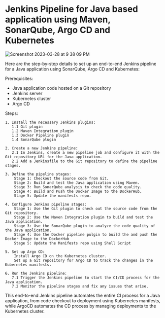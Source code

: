 # Jenkins Pipeline for Java based application using Maven, SonarQube, Argo CD and Kubernetes

![Screenshot 2023-03-28 at 9 38 09 PM](https://user-images.githubusercontent.com/43399466/228301952-abc02ca2-9942-4a67-8293-f76647b6f9d8.png)


Here are the step-by-step details to set up an end-to-end Jenkins pipeline for a Java application using SonarQube, Argo CD and Kubernetes:

Prerequisites:

   -  Java application code hosted on a Git repository
   -  Jenkins server
   -  Kubernetes cluster
   -  Argo CD

Steps:

    1. Install the necessary Jenkins plugins:
       1.1 Git plugin
       1.2 Maven Integration plugin
       1.3 Docker Pipeline plugin
       1.4 SonarQube plugin

    2. Create a new Jenkins pipeline:
       2.1 In Jenkins, create a new pipeline job and configure it with the Git repository URL for the Java application.
       2.2 Add a Jenkinsfile to the Git repository to define the pipeline stages.

    3. Define the pipeline stages:
        Stage 1: Checkout the source code from Git.
        Stage 2: Build and test the Java application using Maven.
        Stage 3: Run SonarQube analysis to check the code quality.
        Stage 4: Build and Push the Docker Image to the DockerHub.
        Stage 5: Update the manifests repo.

    4. Configure Jenkins pipeline stages:
        Stage 1: Use the Git plugin to check out the source code from the Git repository.
        Stage 2: Use the Maven Integration plugin to build and test the Java application.
        Stage 3: Use the SonarQube plugin to analyze the code quality of the Java application.
        Stage 4: Use the Docker pipeline pulgin to build the and push the Docker Image to the DockerHub
        Stage 5: Update the Manifests repo using Shell Script

    5. Set up Argo CD:
        Install Argo CD on the Kubernetes cluster.
        Set up a Git repository for Argo CD to track the changes in the Kubernetes manifests.

    6. Run the Jenkins pipeline:
       7.1 Trigger the Jenkins pipeline to start the CI/CD process for the Java application.
       7.2 Monitor the pipeline stages and fix any issues that arise.

This end-to-end Jenkins pipeline automates the entire CI process for a Java application, from code checkout to deployment using Kubernetes manifests, while ArgoCD automates the CD process by managing deployments to the Kubernetes cluster.
